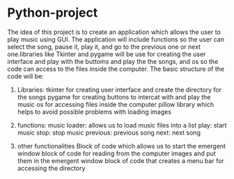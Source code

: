 # Python-project
The idea of this project is to create an application which allows the user to play music using GUI. The application will include functions so the user can select the song, pause it, play it, and go to the previous one or next one.libraries like Tkinter and pygame will be use for creating the user interface and play with the buttoms and play the the songs, and os so the code can access to the files inside the computer.
The basic structure of the code will be:

1) Libraries:
   tkinter for creating user interface and create the directory for the songs
   pygame for creating buttons to intercat with and play the music
   os for accessing files inside the computer
   pillow library which helps to avoid possible problems with loading images

2) functions:
   music loader: allows us to load music files into a list
   play: start music
   stop: stop music
   previous: previous song
   next: next song

3) other functionalities
   Block of code which allows us to start the emergent window
   block of code for reading from the computer images and put them in the emergent window
   block of code that creates a menu bar for accessing the directory 
